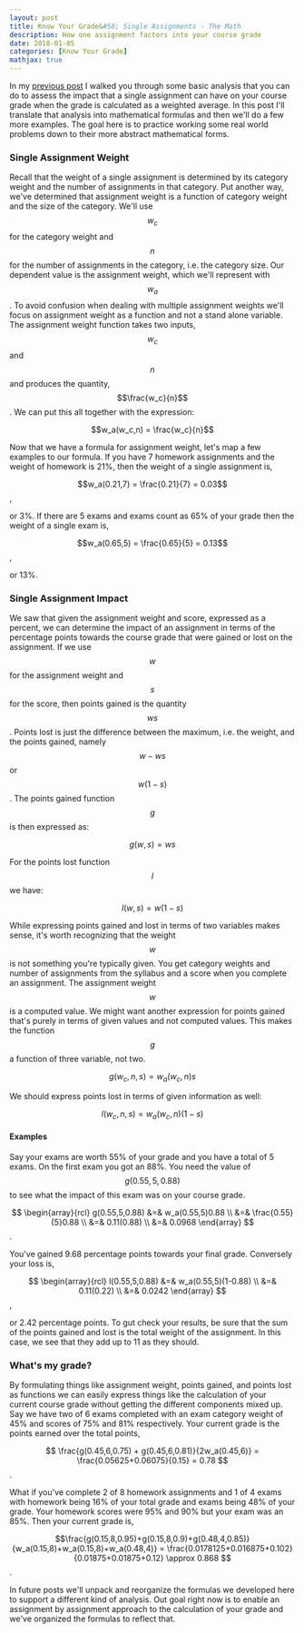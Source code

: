 ```yaml
---
layout: post
title: Know Your Grade&#58; Single Assignments - The Math
description: How one assignment factors into your course grade
date: 2018-01-05
categories: [Know Your Grade]
mathjax: true
---
```



In my [previous post](/blog/2018/01/Know-Your-Grade-Single) I walked you through some basic analysis that you can do to assess the impact that a single assignment can have on your course grade when the grade is calculated as a weighted average. In this post I'll translate that analysis into mathematical formulas and then we'll do a few more examples. The goal here is to practice working some real world problems down to their more abstract mathematical forms.

### Single Assignment Weight

Recall that the weight of a single assignment is determined by its category weight and the number of assignments in that category. Put another way, we've determined that assignment weight is a function of category weight and the size of the category. We'll use $$ w_c $$ for the category weight and $$ n $$ for the number of assignments in the category, i.e. the category size.  Our dependent value is the assignment weight, which we'll represent with $$ w_a $$. To avoid confusion when dealing with multiple assignment weights we'll focus on assignment weight as a function and not a stand alone variable.  The assignment weight function takes two inputs, $$w_c$$ and $$n$$ and produces the quantity, $$\frac{w_c}{n}$$.  We can put this all together with the expression:  

$$w_a(w_c,n) = \frac{w_c}{n}$$  

Now that we have a formula for assignment weight, let's map a few examples to our formula. If you have 7 homework assignments and the weight of homework is 21%, then the weight of a single assignment is,  

$$w_a(0.21,7) = \frac{0.21}{7} = 0.03$$,    

or 3%.  If there are 5 exams and exams count as 65% of your grade then the weight of a single exam is,  

$$w_a(0.65,5) = \frac{0.65}{5} = 0.13$$,  

or 13%.


### Single Assignment Impact

We saw that given the assignment weight and score, expressed as a percent, we can determine the impact of an assignment in terms of the percentage points towards the course grade that were gained or lost on the assignment.  If we use $$ w $$ for the assignment weight and $$ s $$ for the score, then points gained is the quantity $$ ws $$.  Points lost is just the difference between the maximum, i.e. the weight, and the points gained, namely $$ w - ws $$ or $$ w(1-s) $$. The points gained function $$ g $$ is then expressed as:  

$$ g(w,s) = ws $$  

For the points lost function $$ l $$ we have:   

$$l(w,s) = w(1-s)$$  

While expressing points gained and lost in terms of two variables makes sense, it's worth recognizing that the weight $$w$$ is not something you're typically given.  You get category weights and number of assignments from the syllabus and a score when you complete an assignment. The assignment weight $$w$$ is a computed value. We might want another expression for points gained that's purely in terms of given values and not computed values.  This makes the function $$g$$ a function of three variable, not two.   

$$ g(w_c,n,s) = w_a(w_c,n)s $$  

We should express points lost in terms of given information as well:  

$$l(w_c,n,s) = w_a(w_c,n)(1-s)$$  

#### Examples

Say your exams are worth 55% of your grade and you have a total of 5 exams.  On the first exam you got an 88%.  You need the value of $$ g(0.55,5,0.88) $$ to see what the impact of this exam was on your course grade.

$$
\begin{array}{rcl}
g(0.55,5,0.88) &=& w_a(0.55,5)0.88 \\
             &=& \frac{0.55}{5}0.88 \\
             &=& 0.11(0.88) \\
             &=& 0.0968
\end{array}             
$$.  

You've gained 9.68 percentage points towards your final grade.  Conversely your loss is,  

$$
\begin{array}{rcl}
l(0.55,5,0.88) &=& w_a(0.55,5)(1-0.88) \\
&=& 0.11(0.22) \\
&=& 0.0242
\end{array}
$$,  

or 2.42 percentage points.  To gut check your results, be sure that the sum of the points gained and lost is the total weight of the assignment. In this case, we see that they add up to 11 as they should.

### What's my grade?

By formulating things like assignment weight, points gained, and points lost as functions we can easily express things like the calculation of your current course grade without getting the different components mixed up. Say we have two of 6 exams completed with an exam category weight of 45% and scores of 75% and 81% respectively. Your current grade is the points earned over the total points,  

$$
\frac{g(0.45,6,0.75) + g(0.45,6,0.81)}{2w_a(0.45,6)} =  \frac{0.05625+0.06075}{0.15} = 0.78 $$.  

What if you've complete 2 of 8 homework assignments and 1 of 4 exams with homework being 16% of your total grade and exams being 48% of your grade. Your homework scores were 95% and 90% but your exam was an 85%. Then your current grade is,  

$$\frac{g(0.15,8,0.95)+g(0.15,8,0.9)+g(0.48,4,0.85)}{w_a(0.15,8)+w_a(0.15,8)+w_a(0.48,4)} =
\frac{0.0178125+0.016875+0.102}{0.01875+0.01875+0.12} \approx 0.868
$$.  

In future posts we'll unpack and reorganize the formulas we developed here to support a different kind of analysis. Out goal right now is to enable an assignment by assignment approach to the calculation of your grade and we've organized the formulas to reflect that. 
